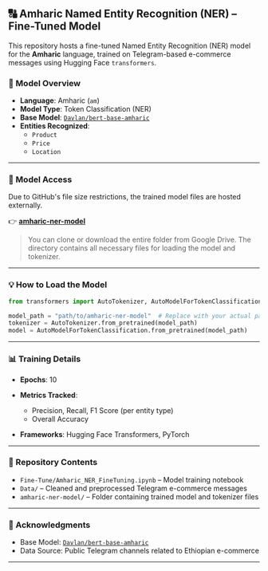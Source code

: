 ## 🔠 Amharic Named Entity Recognition (NER) – Fine-Tuned Model

This repository hosts a fine-tuned Named Entity Recognition (NER) model for the **Amharic** language, trained on Telegram-based e-commerce messages using Hugging Face `transformers`.

### 🧠 Model Overview

- **Language**: Amharic (`am`)
- **Model Type**: Token Classification (NER)
- **Base Model**: [`Davlan/bert-base-amharic`](https://huggingface.co/Davlan/bert-base-amharic)
- **Entities Recognized**:
  - `Product`
  - `Price`
  - `Location`

---

### 📁 Model Access

Due to GitHub's file size restrictions, the trained model files are hosted externally.

👉 **[amharic-ner-model](https://drive.google.com/drive/folders/1_nYhtvLlBe2P8tq5-rOsu-VFGBifQURW?usp=drive_link)**

> You can clone or download the entire folder from Google Drive. The directory contains all necessary files for loading the model and tokenizer.

---

### 💡 How to Load the Model

```python
from transformers import AutoTokenizer, AutoModelForTokenClassification

model_path = "path/to/amharic-ner-model"  # Replace with your actual path
tokenizer = AutoTokenizer.from_pretrained(model_path)
model = AutoModelForTokenClassification.from_pretrained(model_path)
````

---

### 📊 Training Details

* **Epochs**: 10
* **Metrics Tracked**:

  * Precision, Recall, F1 Score (per entity type)
  * Overall Accuracy
* **Frameworks**: Hugging Face Transformers, PyTorch

---

### 📂 Repository Contents

* `Fine-Tune/Amharic_NER_FineTuning.ipynb` – Model training notebook
* `Data/` – Cleaned and preprocessed Telegram e-commerce messages
* `amharic-ner-model/` – Folder containing trained model and tokenizer files

---

### 🙏 Acknowledgments

* Base Model: [`Davlan/bert-base-amharic`](https://huggingface.co/Davlan/bert-base-amharic)
* Data Source: Public Telegram channels related to Ethiopian e-commerce

---


